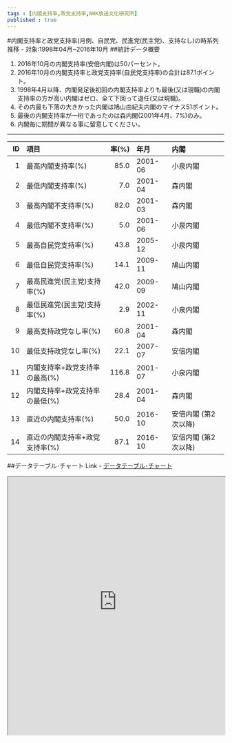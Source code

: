 ```yaml
--- 
tags : [内閣支持率,政党支持率,NHK放送文化研究所] 
published : true
---
```

#内閣支持率と政党支持率(月例、自民党、民進党(民主党)、支持なし)の時系列推移  - 対象:1998年04月~2016年10月
##統計データ概要
1. 2016年10月の内閣支持率(安倍内閣)は50パーセント。
1. 2016年10月の内閣支持率と政党支持率(自民党支持率)の合計は87.1ポイント。
1. 1998年4月以降、内閣発足後初回の内閣支持率よりも最後(又は現職)の内閣支持率の方が高い内閣はゼロ、全て下回って退任(又は現職)。
1. その内最も下落の大きかった内閣は鳩山由紀夫内閣のマイナス51ポイント。
1. 最後の内閣支持率が一桁であったのは森内閣(2001年4月、7%)のみ。
1. 内閣毎に期間が異なる事に留意してください。

***

| ID|項目                           | 率(%)|年月    |内閣                 |
|--:|:------------------------------|-----:|:-------|:--------------------|
|  1|最高内閣支持率(%)              |  85.0|2001-06 |小泉内閣             |
|  2|最低内閣支持率(%)              |   7.0|2001-04 |森内閣               |
|  3|最高内閣不支持率(%)            |  82.0|2001-03 |森内閣               |
|  4|最低内閣不支持率(%)            |   5.0|2001-06 |小泉内閣             |
|  5|最高自民党支持率(%)            |  43.8|2005-12 |小泉内閣             |
|  6|最低自民党支持率(%)            |  14.1|2009-11 |鳩山内閣             |
|  7|最高民進党(民主党)支持率(%)    |  42.0|2009-09 |鳩山内閣             |
|  8|最低民進党(民主党)支持率(%)    |   2.9|2002-11 |小泉内閣             |
|  9|最高支持政党なし率(%)          |  60.8|2001-04 |森内閣               |
| 10|最低支持政党なし率(%)          |  22.1|2007-07 |安倍内閣             |
| 11|内閣支持率+政党支持率の最高(%) | 116.8|2001-07 |小泉内閣             |
| 12|内閣支持率+政党支持率の最低(%) |  28.4|2001-04 |森内閣               |
| 13|直近の内閣支持率(%)            |  50.0|2016-10 |安倍内閣 (第2次以降) |
| 14|直近の内閣支持率+政党支持率(%) |  87.1|2016-10 |安倍内閣 (第2次以降) |








##データテーブル･チャート
Link - [データテーブル･チャート](http://knowledgevault.saecanet.com/charts/am-consulting.co.jp-20161012225240.html)

<iframe src="http://knowledgevault.saecanet.com/charts/am-consulting.co.jp-20161012225240.html" width="100%" height="600px"></iframe>